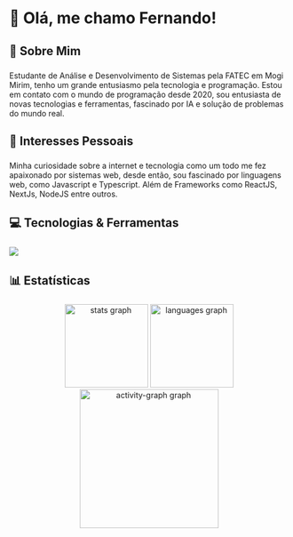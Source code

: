 <h1 align="left">👋 Olá, me chamo Fernando!</h1>

###

<h2 align="left">📌 Sobre Mim</h2>

###

<p align="left">Estudante de Análise e Desenvolvimento de Sistemas pela FATEC em Mogi Mirim, tenho um grande entusiasmo pela tecnologia e programação. Estou em contato com o mundo de programação desde 2020, sou entusiasta de novas tecnologias e ferramentas, fascinado por IA e solução de problemas do mundo real.</p>

###

<h2 align="left">🧠 Interesses Pessoais</h2>

###

<p align="left">Minha curiosidade sobre a internet e tecnologia como um todo me fez apaixonado por sistemas web, desde então, sou fascinado por linguagens web, como Javascript e Typescript. Além de Frameworks como ReactJS, NextJs, NodeJS entre outros.</p>

###

<h2 align="left">💻 Tecnologias & Ferramentas</h2>

###

<img src="https://skillicons.dev/icons?i=c,html,css,js,typescript,react,nodejs,discordjs,mysql,tailwind,github,git,vscode,vercel" />

###

###

<h2 align="left">📊 Estatísticas</h2>

###

<div align="center">
  <img src="https://github-readme-stats.vercel.app/api?username=fernaandojr&hide_title=false&hide_rank=false&show_icons=true&include_all_commits=true&count_private=true&disable_animations=false&theme=dark&locale=en&hide_border=false&order=1" height="150" alt="stats graph"  />
  <img src="https://github-readme-stats.vercel.app/api/top-langs?username=fernaandojr&locale=en&hide_title=false&layout=compact&card_width=320&langs_count=5&theme=dark&hide_border=false&order=2" height="150" alt="languages graph"  />
  <img src="https://github-readme-activity-graph.vercel.app/graph?username=fernaandojr&radius=16&theme=tokyo-night&area=true&order=5&bg_color=151515&title_color=aeafb0&line=aeafb0&point=65d37e&area_color=878787&hide_title=false&custom_title=Contribution's%20Graph&hide_border=false&color=ffffff" height="250" alt="activity-graph graph"  />
</div>


